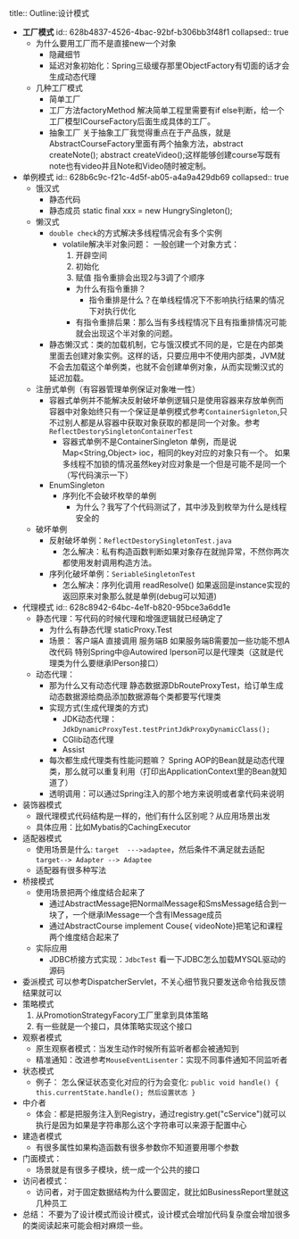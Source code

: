 title:: Outline:设计模式

- **工厂模式**
  id:: 628b4837-4526-4bac-92bf-b306bb3f48f1
  collapsed:: true
	- 为什么要用工厂而不是直接new一个对象
		- 隐藏细节
		- 延迟对象初始化：Spring三级缓存那里ObjectFactory有切面的话才会生成动态代理
	- 几种工厂模式
		- 简单工厂
		- 工厂方法factoryMethod
		  解决简单工程里需要有if else判断，给一个工厂模型ICourseFactory后面生成具体的工厂。
		- 抽象工厂
		  关于抽象工厂我觉得重点在于产品族，就是AbstractCourseFactory里面有两个抽象方法，abstract createNote(); abstract createVideo();这样能够创建course写既有note也有video并且Note和Video随时被定制。
- 单例模式
  id:: 628b6c9c-f21c-4d5f-ab05-a4a9a429db69
  collapsed:: true
	- 饿汉式
		- 静态代码
		- 静态成员 static final  xxx = new HungrySingleton();
	- 懒汉式
		- `double check`的方式解决多线程情况会有多个实例
			- volatile解决半对象问题：
			  一般创建一个对象方式：
			  1. 开辟空间
			  2. 初始化
			  3. 赋值
			  指令重排会出现2与3调了个顺序
				- 为什么有指令重排？
					- 指令重排是什么？在单线程情况下不影响执行结果的情况下对执行优化
				- 有指令重排后果：那么当有多线程情况下且有指重排情况可能就会出现这个半对象的问题。
		- 静态懒汉式：类的加载机制，它与饿汉模式不同的是，它是在内部类里面去创建对象实例。这样的话，只要应用中不使用内部类，JVM就不会去加载这个单例类，也就不会创建单例对象，从而实现懒汉式的延迟加载。
	- 注册式单例（有容器管理单例保证对象唯一性）
		- 容器式单例并不能解决反射破坏单例逻辑只是使用容器来存放单例而容器中对象始终只有一个保证是单例模式参考`ContainerSignleton`,只不过别人都是从容器中获取对象获取的都是同一个对象。参考`ReflectDestorySingletonContainerTest`
			- 容器式单例不是ContainerSingleton 单例，而是说Map<String,Object> ioc，相同的key对应的对象只有一个。
			  如果多线程不加锁的情况虽然key对应对象是一个但是可能不是同一个（写代码演示一下）
		- EnumSingleton
			- 序列化不会破坏枚举的单例
				- 为什么？我写了个代码测试了，其中涉及到枚举为什么是线程安全的
	- 破坏单例
		- 反射破坏单例：`ReflectDestorySingletonTest.java`
			- 怎么解决：私有构造函数判断如果对象存在就抛异常，不然你两次都使用发射调用构造方法。
		- 序列化破坏单例：`SeriableSingletonTest`
			- 怎么解决：序列化调用 readResolve() 如果返回是instance实现的返回原来对象那么就是单例(debug可以知道)
- 代理模式
  id:: 628c8942-64bc-4e1f-b820-95bce3a6dd1e
	- 静态代理：写代码的时候代理和增强逻辑就已经确定了
		- 为什么有静态代理
		  staticProxy.Test
		- 场景：
		  客户端A  直接调用 服务端B
		  如果服务端B需要加一些功能不想A改代码
		  特别Spring中@Autowired Iperson可以是代理类（这就是代理类为什么要继承IPerson接口）
	- 动态代理：
		- 那为什么又有动态代理
		  静态数据源DbRouteProxyTest，给订单生成动态数据源给商品添加数据源每个类都要写代理类
		- 实现方式(生成代理类的方式)
			- JDK动态代理：`JdkDynamicProxyTest.testPrintJdkProxyDynamicClass();`
			- CGlib动态代理
			- Assist
		- 每次都生成代理类有性能问题嘛？
		  Spring AOP的Bean就是动态代理类，那么就可以重复利用（打印出ApplicationContext里的Bean就知道了）
		- 透明调用：可以通过Spring注入的那个地方来说明或者拿代码来说明
- 装饰器模式
	- 跟代理模式代码结构是一样的，他们有什么区别呢？从应用场景出发
	- 具体应用：比如Mybatis的CachingExecutor
- 适配器模式
	- 使用场景是什么: `target  --->adaptee`，然后条件不满足就去适配`target--> Adapter --> Adaptee`
	- 适配器有很多种写法
- 桥接模式
	- 使用场景把两个维度结合起来了
		- 通过AbstractMessage把NormalMessage和SmsMessage结合到一块了，一个继承IMessage一个含有IMessage成员
		- 通过AbstractCourse implement Couse{ videoNote}把笔记和课程两个维度结合起来了
	- 实际应用
		- JDBC桥接方式实现：`JdbcTest` 看一下JDBC怎么加载MYSQL驱动的源码
- 委派模式
  可以参考DispatcherServlet，不关心细节我只要发送命令给我反馈结果就可以
- 策略模式
  1. 从PromotionStrategyFacory工厂里拿到具体策略
  2. 有一些就是一个接口，具体策略实现这个接口
- 观察者模式
	- 原生观察者模式：当发生动作时候所有监听者都会被通知到
	- 精准通知：改进参考`MouseEventLisenter`：实现不同事件通知不同监听者
- 状态模式
	- 例子：
	  怎么保证状态变化对应的行为会变化:
	  ``public void handle() {
	          this.currentState.handle(); 然后设置状态
	  }``
- 中介者
	- 体会：都是把服务注入到Registry，通过registry.get("cService")就可以执行是因为如果是字符串那么这个字符串可以来源于配置中心
- 建造者模式
	- 有很多属性如果构造函数有很多参数你不知道要用哪个参数
- 门面模式：
	- 场景就是有很多子模块，统一成一个公共的接口
- 访问者模式：
	- 访问者，对于固定数据结构为什么要固定，就比如BusinessReport里就这几种员工
- 总结：
  不要为了设计模式而设计模式，设计模式会增加代码复杂度会增加很多的类阅读起来可能会相对麻烦一些。
